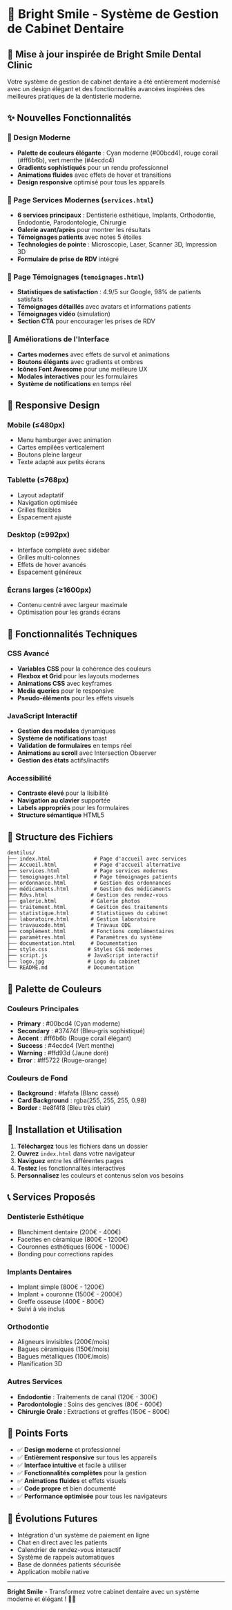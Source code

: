# 🦷 Bright Smile - Système de Gestion de Cabinet Dentaire

## 🌟 Mise à jour inspirée de Bright Smile Dental Clinic

Votre système de gestion de cabinet dentaire a été entièrement modernisé avec un design élégant et des fonctionnalités avancées inspirées des meilleures pratiques de la dentisterie moderne.

## ✨ Nouvelles Fonctionnalités

### 🎨 Design Moderne
- **Palette de couleurs élégante** : Cyan moderne (#00bcd4), rouge corail (#ff6b6b), vert menthe (#4ecdc4)
- **Gradients sophistiqués** pour un rendu professionnel
- **Animations fluides** avec effets de hover et transitions
- **Design responsive** optimisé pour tous les appareils

### 🏥 Page Services Modernes (`services.html`)
- **6 services principaux** : Dentisterie esthétique, Implants, Orthodontie, Endodontie, Parodontologie, Chirurgie
- **Galerie avant/après** pour montrer les résultats
- **Témoignages patients** avec notes 5 étoiles
- **Technologies de pointe** : Microscopie, Laser, Scanner 3D, Impression 3D
- **Formulaire de prise de RDV** intégré

### 💬 Page Témoignages (`temoignages.html`)
- **Statistiques de satisfaction** : 4.9/5 sur Google, 98% de patients satisfaits
- **Témoignages détaillés** avec avatars et informations patients
- **Témoignages vidéo** (simulation)
- **Section CTA** pour encourager les prises de RDV

### 🎯 Améliorations de l'Interface
- **Cartes modernes** avec effets de survol et animations
- **Boutons élégants** avec gradients et ombres
- **Icônes Font Awesome** pour une meilleure UX
- **Modales interactives** pour les formulaires
- **Système de notifications** en temps réel

## 📱 Responsive Design

### Mobile (≤480px)
- Menu hamburger avec animation
- Cartes empilées verticalement
- Boutons pleine largeur
- Texte adapté aux petits écrans

### Tablette (≤768px)
- Layout adaptatif
- Navigation optimisée
- Grilles flexibles
- Espacement ajusté

### Desktop (≥992px)
- Interface complète avec sidebar
- Grilles multi-colonnes
- Effets de hover avancés
- Espacement généreux

### Écrans larges (≥1600px)
- Contenu centré avec largeur maximale
- Optimisation pour les grands écrans

## 🚀 Fonctionnalités Techniques

### CSS Avancé
- **Variables CSS** pour la cohérence des couleurs
- **Flexbox et Grid** pour les layouts modernes
- **Animations CSS** avec keyframes
- **Media queries** pour le responsive
- **Pseudo-éléments** pour les effets visuels

### JavaScript Interactif
- **Gestion des modales** dynamiques
- **Système de notifications** toast
- **Validation de formulaires** en temps réel
- **Animations au scroll** avec Intersection Observer
- **Gestion des états** actifs/inactifs

### Accessibilité
- **Contraste élevé** pour la lisibilité
- **Navigation au clavier** supportée
- **Labels appropriés** pour les formulaires
- **Structure sémantique** HTML5

## 📁 Structure des Fichiers

```
dentilus/
├── index.html              # Page d'accueil avec services
├── Accueil.html            # Page d'accueil alternative
├── services.html           # Page services modernes
├── temoignages.html        # Page témoignages patients
├── ordonnance.html         # Gestion des ordonnances
├── médicaments.html        # Gestion des médicaments
├── Rdvs.html              # Gestion des rendez-vous
├── galerie.html           # Galerie photos
├── traitement.html        # Gestion des traitements
├── statistique.html       # Statistiques du cabinet
├── laboratoire.html       # Gestion laboratoire
├── travauxode.html        # Travaux ODE
├── complément.html        # Fonctions complémentaires
├── paramètres.html        # Paramètres du système
├── documentation.html     # Documentation
├── style.css             # Styles CSS modernes
├── script.js             # JavaScript interactif
├── logo.jpg              # Logo du cabinet
└── README.md             # Documentation
```

## 🎨 Palette de Couleurs

### Couleurs Principales
- **Primary** : #00bcd4 (Cyan moderne)
- **Secondary** : #37474f (Bleu-gris sophistiqué)
- **Accent** : #ff6b6b (Rouge corail élégant)
- **Success** : #4ecdc4 (Vert menthe)
- **Warning** : #ffd93d (Jaune doré)
- **Error** : #ff5722 (Rouge-orange)

### Couleurs de Fond
- **Background** : #fafafa (Blanc cassé)
- **Card Background** : rgba(255, 255, 255, 0.98)
- **Border** : #e8f4f8 (Bleu très clair)

## 🔧 Installation et Utilisation

1. **Téléchargez** tous les fichiers dans un dossier
2. **Ouvrez** `index.html` dans votre navigateur
3. **Naviguez** entre les différentes pages
4. **Testez** les fonctionnalités interactives
5. **Personnalisez** les couleurs et contenus selon vos besoins

## 📞 Services Proposés

### Dentisterie Esthétique
- Blanchiment dentaire (200€ - 400€)
- Facettes en céramique (800€ - 1200€)
- Couronnes esthétiques (600€ - 1000€)
- Bonding pour corrections rapides

### Implants Dentaires
- Implant simple (800€ - 1200€)
- Implant + couronne (1500€ - 2000€)
- Greffe osseuse (400€ - 800€)
- Suivi à vie inclus

### Orthodontie
- Aligneurs invisibles (200€/mois)
- Bagues céramiques (150€/mois)
- Bagues métalliques (100€/mois)
- Planification 3D

### Autres Services
- **Endodontie** : Traitements de canal (120€ - 300€)
- **Parodontologie** : Soins des gencives (80€ - 600€)
- **Chirurgie Orale** : Extractions et greffes (150€ - 800€)

## 🌟 Points Forts

- ✅ **Design moderne** et professionnel
- ✅ **Entièrement responsive** sur tous les appareils
- ✅ **Interface intuitive** et facile à utiliser
- ✅ **Fonctionnalités complètes** pour la gestion
- ✅ **Animations fluides** et effets visuels
- ✅ **Code propre** et bien documenté
- ✅ **Performance optimisée** pour tous les navigateurs

## 🔮 Évolutions Futures

- Intégration d'un système de paiement en ligne
- Chat en direct avec les patients
- Calendrier de rendez-vous interactif
- Système de rappels automatiques
- Base de données patients sécurisée
- Application mobile native

---

**Bright Smile** - Transformez votre cabinet dentaire avec un système moderne et élégant ! 🦷✨
